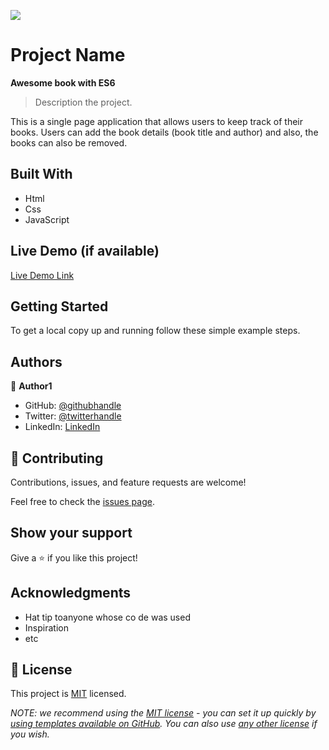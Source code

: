 ![](https://img.shields.io/badge/Microverse-blueviolet)

# Project Name
**Awesome book with ES6**

> Description the project.

This is a single page application that allows users to keep track of their books. Users can add the book details (book title and author) and also, the books can also be removed.


## Built With

- Html
- Css
- JavaScript 

## Live Demo (if available)

[Live Demo Link](https://livedemo.com)


## Getting Started


To get a local copy up and running follow these simple example steps.


## Authors

👤 **Author1**

- GitHub: [@githubhandle](https://github.com/githubhandle)
- Twitter: [@twitterhandle](https://twitter.com/twitterhandle)
- LinkedIn: [LinkedIn](https://linkedin.com/in/linkedinhandle)


## 🤝 Contributing

Contributions, issues, and feature requests are welcome!

Feel free to check the [issues page](../../issues/).

## Show your support

Give a ⭐️ if you like this project!

## Acknowledgments

- Hat tip toanyone whose co de was used
- Inspiration
- etc

## 📝 License

This project is [MIT](./LICENSE) licensed.

_NOTE: we recommend using the [MIT license](https://choosealicense.com/licenses/mit/) - you can set it up quickly by [using templates available on GitHub](https://docs.github.com/en/communities/setting-up-your-project-for-healthy-contributions/adding-a-license-to-a-repository). You can also use [any other license](https://choosealicense.com/licenses/) if you wish._
